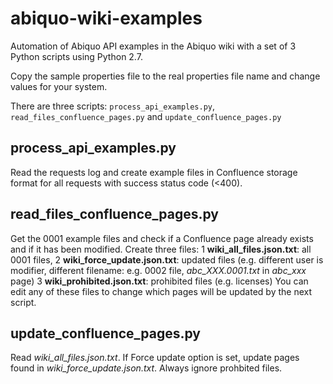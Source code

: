 # abiquo-wiki-examples

Automation of Abiquo API examples in the Abiquo wiki with a set of 3 Python scripts using Python 2.7.

Copy the sample properties file to the real properties file name and change values for your system.

There are three scripts: `process_api_examples.py`, `read_files_confluence_pages.py` and `update_confluence_pages.py`

## process_api_examples.py
Read the requests log and create example files in Confluence storage format for all requests with success status code (<400). 
## read_files_confluence_pages.py
Get the 0001 example files and check if a Confluence page already exists and if it has been modified. Create three files:
1 **wiki_all_files.json.txt**: all 0001 files, 
2 **wiki_force_update.json.txt**: updated files (e.g. different user is modifier, different filename: e.g. 0002 file,  *abc_XXX.0001.txt* in *abc_xxx* page)
3 **wiki_prohibited.json.txt**: prohibited files (e.g. licenses)
You can edit any of these files to change which pages will be updated by the next script.
## update_confluence_pages.py
Read *wiki_all_files.json.txt*. If Force update option is set, update pages found in *wiki_force_update.json.txt*. Always ignore prohbited files.  
